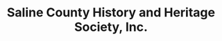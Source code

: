 ---
layout: repo
title: "Saline County History and Heritage Society, Inc."
id: 1111
permalink: repos/1111/
---